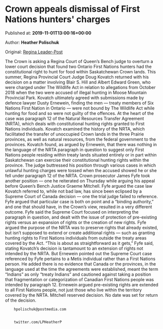 
# Crown appeals dismissal of First Nations hunters' charges

Published at: **2019-11-01T13:00:16+00:00**

Author: **Heather Polischuk**

Original: [Regina Leader-Post](https://leaderpost.com/news/saskatchewan/crown-appeals-dismissal-of-first-nations-hunters-charges)

The Crown is asking a Regina Court of Queen’s Bench judge to overturn a lower court decision that found two Ontario First Nations hunters had the constitutional right to hunt for food within Saskatchewan Crown lands.
This summer, Regina Provincial Court Judge Doug Kovatch returned with his decision on a matter involving Blair S. Hill and Albert Edward Green, who were charged under The Wildlife Act in relation to allegations from October 2018 when the two were accused of illegal hunting in Moose Mountain Provincial Park.
Kovatch ultimately agreed with submissions made by defence lawyer Dusty Ernewein, finding the men — treaty members of Six Nations First Nation in Ontario — were not bound by The Wildlife Act while hunting for food and so were not guilty of the offences.
At the heart of the case was paragraph 12 of the Natural Resources Transfer Agreement (NRTA), which deals with constitutional hunting rights granted to First Nations individuals. Kovatch examined the history of the NRTA, which facilitated the transfer of unoccupied Crown lands in the three Prairie provinces, as well as natural resources, from the federal government to the provinces.
Kovatch found, as argued by Ernewein, that there was nothing in the language of the NRTA paragraph in question to suggest only First Nations people residing within treaty lands situated entirely or in part within Saskatchewan can exercise their constitutional hunting rights within the province.
The judge buttressed his position through various cases in which unlawful hunting charges were tossed when the accused showed he or she fell under paragraph 12 of the NRTA.
Crown prosecutor James Fyfe took another position — one he reiterated on Thursday while arguing his appeal before Queen’s Bench Justice Graeme Mitchell.
Fyfe argued the case law Kovatch referred to, while not bad law, has since been eclipsed by a Supreme Court of Canada decision — one the trial judge failed to reference. Fyfe argued that particular case is both on point and a “binding authority,” and one that should have, in the Crown’s view, resulted in a very different outcome.
Fyfe said the Supreme Court focused on interpreting the paragraph in question, and dealt with the issue of protection of pre-existing rights versus an expansion of rights or the creation of new rights. Fyfe argued the purpose of the NRTA was to preserve rights that already existed, but isn’t supposed to extend or create additional rights — such as granting hunting rights to First Nations individuals from outside the treaty areas covered by the Act.
“This is about as straightforward as it gets,” Fyfe said, stating Kovatch’s decision is tantamount to an extension of rights not intended by the NRTA.
But Ernewein pointed out the Supreme Court case referenced by Fyfe pertains to a Metis individual rather than a First Nations person. He added there is no evidence that Canada or the provinces, in the language used at the time the agreements were established, meant the term “Indians” as only “treaty Indians” and cautioned against taking a position that fragmentation or categorization of Canadian First Nations people was intended by paragraph 12.
Ernewein argued pre-existing rights are extended to all First Nations people, not just those who live within the territory covered by the NRTA.
Mitchell reserved decision. No date was set for return of the decision.

        hpolischuk@postmedia.com
      

        twitter.com/LPHeatherP
      
